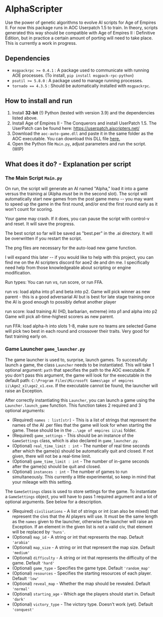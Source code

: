 # AlphaScripter
Use the power of genetic algorithms to evolve AI scripts for Age of Empires II. 
For now this package runs in AOC Userpatch 1.5 to train. In theory, scripts generated this way should be
compatible with Age of Empires II : Definitive Edition, but in practice a certain amount of porting will need to 
take place. This is currently a work in progress.

## Dependencies
- `msgpackrpc >= 0.4.1` : A package used to communicate with running AOE processes. (To install, `pip install msgpack-rpc-python`) 
- `psutil >= 5.8.0` : A package used to manage running processes.
- `tornado == 4.3.5` : Should be automatically installed with `msgpackrpc`. 

## How to install  and run
1. Install **32-bit** (!) Python (tested with version 3.9) and the dependencies listed above.
2. Install Age of Empires II - The Conquerors and install UserPatch 1.5. The UserPatch can be found here: 
https://userpatch.aiscripters.net/
3. Download the `aoc-auto-game.dll` and paste it in the same folder as the AOC executable. You can download
this DLL file [here.](https://github.com/FLWL/aoc-auto-game/releases/download/v1.15/aoc-auto-game.dll)
4. Open the Python file `Main.py`, adjust parameters and run the script. (WIP)

## What does it do? - Explanation per script
### The Main Script `Main.py`
On run, the script will generate an AI named "Alpha," load it into a game versus the training ai (Alpha *must* be in the second slot).
The script will automatically start new games from the post game menu -- you may want to speed up the game in the first 
round, and/or end the first round early as it won't count for scoring.

Your game may crash. If it does, you can pause the script with control-v and reset. It will save the progress.

The best script so far will be saved as "best.per" in the .ai directory. It will be overwritten if you restart the script.

The png files are necessary for the auto-load new game function.

I will expand this later -- if you would like to help with this project, you can find me on the AI scripters discord 
for aoe2 de and dm me.
I specifically need help from those knowledgeable about scripting or engine modification.

Run types:
You can run vs, run score, or run FFA.

run vs:
load alpha into p1 and beta into p2.
Game will pick winner as new parent - this is a good adversarial AI but is best for late stage training once the AI is 
good enough to possibly defeat another player

run score:
load training AI (HD, barbarian, extreme) into p1 and alpha into p2
Game will pick all-time-highest scorers as new parent.

run FFA:
load alpha-h into slots 1-8, make sure no teams are selected
Game will pick two best in each round and crossover their traits. Very good for fast training early on.

### Game Launcher `game_launcher.py`
The game launcher is used to, surprise, launch games. To successfully launch a game, the class `Launcher` 
needs to be instantiated. This will take 1 optional argument: `path` that specifies the path to the AOC executable.
If you don't pass this argument, the game will look for the executable in the default path: 
`C:\Program Files\Microsoft Games\age of empires ii\Age2_x1\age2_x1.exe`. If the executable cannot be found, 
the launcher will raise an Exception.

After correctly instantiating this `Launcher`, you can launch a game using the `Launcher.launch_game` function.
This function takes 2 required and 3 optional arguments:
- (Required) `names : list[str]` - This is a list of strings that represent the names of the AI .per files that the game will 
look for when starting the game. These should be in the `..\age of empires ii\ai` folder. 
- (Required) `game_settings` - This should be an instance of the `GameSettings` class, which is also declared in 
`game_launcher.py`.
- (Optional) `real_time_limit : int` -  The number of real time seconds after which the game(s) should be automatically
quit and closed. If not given, there will not be a real-time limit.
- (Optional) `game_time_limit : int` - The number of in-game seconds after the game(s) should be quit and closed.
- (Optional) `instances : int` - The number of games to run simultaneously. This currently a little experimental, so
keep in mind that your mileage with this setting.

The `GameSettings` class is used to store settings for the game. To instantiate a `GameSettings` object, you will have 
to pass 1 required argument and a lot of optional arguments. See below for a description.
- (Required) `civilisations` - A list of strings or int (can also be mixed) that represent the civs that the AI players 
will use. It must be the same length as the `names` given to the launcher, otherwise the launcher will raise an 
Exception. If an element in the given list is not a valid civ, that element will be replaced by `'huns'`.
- (Optional) `map_id` - A string or int that represents the map. Default `'arabia'`
- (Optional) `map_size` - A string or int that represent the map size. Default `'medium'`
- (Optional) `difficulty` - A string or int that represents the difficulty of the game. Default `'hard'`
- (Optional) `game_type` - Specifies the game type. Default `'random_map'`
- (Optional) `resources` - Specifies the starting resources of each player. Default `'low'`
- (Optional) `reveal_map` - Whether the map should be revealed. Default `'normal'`
- (Optional) `starting_age` - Which age the players should start in. Default `'dark'`
- (Optional) `victory_type` - The victory type. Doesn't work (yet). Default `'conquest'`
